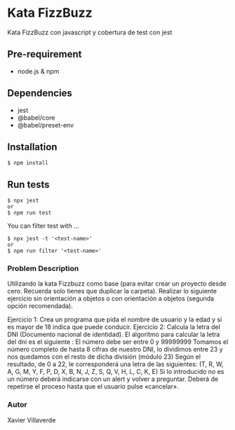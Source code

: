 # Kata FizzBuzz

Kata FizzBuzz con javascript y cobertura de test con jest

## Pre-requirement

- node.js & npm

## Dependencies

- jest
- @babel/core
- @babel/preset-env

## Installation

```
$ npm install
```


## Run tests

```
$ npx jest
or
$ npm run test
```
You can filter test with ...
```
$ npx jest -t '<test-name>'
or
$ npm run filter '<test-name>'
```

### Problem Description

Utilizando la kata Fizzbuzz como base (para evitar crear un proyecto desde cero. Recuerda solo tienes que duplicar la carpeta). Realizar lo siguiente ejercicio sin orientación a objetos o con orientación a objetos (segunda opción recomendada).

Ejercicio 1:
Crea un programa que pida el nombre de usuario y la edad y si es mayor de 18 indica que puede conducir.
Ejercicio 2: 
Calcula la letra del DNI (Documento nacional de identidad).
El algoritmo para calcular la letra del dni es el siguiente :
El número debe ser entre 0 y 99999999
Tomamos el número completo de hasta 8 cifras de nuestro DNI, lo dividimos entre 23 y nos quedamos con el resto de dicha división (módulo 23)
Según el resultado, de 0 a 22, le corresponderá una letra de las siguientes:  (T, R, W, A, G, M, Y, F, P, D, X, B, N, J, Z, S, Q, V, H, L, C, K, E)
Si lo introducido no es un número deberá indicarse con un alert y volver a preguntar.
Deberá de repetirse el proceso hasta que el usuario pulse «cancelar».

### Autor
Xavier Villaverde
